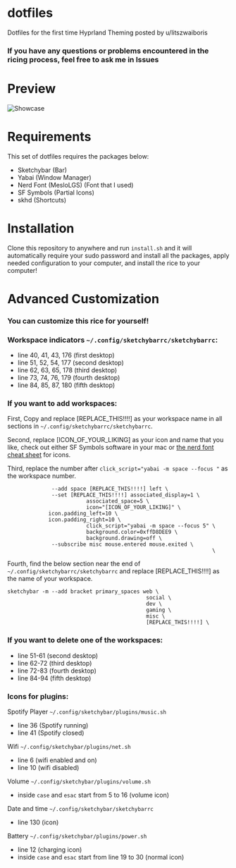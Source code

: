# dotfiles
Dotfiles for the first time Hyprland Theming posted by u/litszwaiboris

### If you have any questions or problems encountered in the ricing process, feel free to ask me in Issues

# Preview
![Showcase](preview/setup.png)

# Requirements
This set of dotfiles requires the packages below:
- Sketchybar (Bar)
- Yabai (Window Manager)
- Nerd Font (MesloLGS) (Font that I used)
- SF Symbols (Partial Icons)
- skhd (Shortcuts)

# Installation
Clone this repository to anywhere and run `install.sh` and it will automatically require your sudo password and install all the packages, apply needed configuration to your computer, and install the rice to your computer!

# Advanced Customization
### You can customize this rice for yourself!

### Workspace indicators `~/.config/sketchybarrc/sketchybarrc`:
- line 40, 41, 43, 176 (first desktop)
- line 51, 52, 54, 177 (second desktop)
- line 62, 63, 65, 178 (third desktop)
- line 73, 74, 76, 179 (fourth desktop)
- line 84, 85, 87, 180 (fifth desktop)

### If you want to add workspaces:

First, Copy and replace [REPLACE_THIS!!!!] as your workspace name in all sections in `~/.config/sketchybarrc/sketchybarrc`.

Second, replace [ICON_OF_YOUR_LIKING] as your icon and name that you like, check out either SF Symbols software in your mac or [the nerd font cheat sheet](https://www.nerdfonts.com/cheat-sheet) for icons.

Third, replace the number after `click_script="yabai -m space --focus "` as the workspace number.

```
              --add space [REPLACE_THIS!!!!] left \
              --set [REPLACE_THIS!!!!] associated_display=1 \
                         associated_space=5 \
                         icon="[ICON_OF_YOUR_LIKING]" \
			 icon.padding_left=10 \
			 icon.padding_right=10 \
                         click_script="yabai -m space --focus 5" \
                         background.color=0xffD8DEE9 \
                         background.drawing=off \
              --subscribe misc mouse.entered mouse.exited \
                                                                 \
```

Fourth, find the below section near the end of `~/.config/sketchybarrc/sketchybarrc` and replace [REPLACE_THIS!!!!] as the name of your workspace.

```
sketchybar -m --add bracket primary_spaces web \
                                            social \
                                            dev \
                                            gaming \
                                            misc \
                                            [REPLACE_THIS!!!!] \
```

### If you want to delete one of the workspaces:
- line 51-61 (second desktop)
- line 62-72 (third desktop)
- line 72-83 (fourth desktop)
- line 84-94 (fifth desktop)


### Icons for plugins:

Spotify Player `~/.config/sketchybar/plugins/music.sh`
- line 36 (Spotify running)
- line 41 (Spotify closed)

Wifi `~/.config/sketchybar/plugins/net.sh`
- line 6 (wifi enabled and on)
- line 10 (wifi disabled)

Volume `~/.config/sketchybar/plugins/volume.sh`
- inside `case` and `esac` start from 5 to 16 (volume icon)

Date and time `~/.config/sketchybar/sketchybarrc`
- line 130 (icon)

Battery `~/.config/sketchybar/plugins/power.sh` 
- line 12 (charging icon)
- inside `case` and `esac` start from line 19 to 30 (normal icon)
